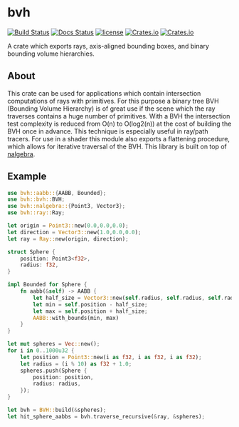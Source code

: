 # bvh
[![Build Status](https://travis-ci.org/svenstaro/bvh.svg?branch=master)](https://travis-ci.org/svenstaro/bvh) [![Docs Status](https://docs.rs/bvh/badge.svg)](https://docs.rs/bvh) [![license](http://img.shields.io/badge/license-MIT-blue.svg)](https://github.com/svenstaro/bvh/blob/master/LICENSE) [![Crates.io](https://img.shields.io/crates/v/bvh.svg)](https://crates.io/crates/bvh) [![Crates.io](https://img.shields.io/crates/d/bvh.svg)](https://crates.io/crates/bvh)

A crate which exports rays, axis-aligned bounding boxes, and binary bounding
volume hierarchies.

## About

This crate can be used for applications which contain intersection computations of rays
with primitives. For this purpose a binary tree BVH (Bounding Volume Hierarchy) is of great
use if the scene which the ray traverses contains a huge number of primitives. With a BVH the
intersection test complexity is reduced from O(n) to O(log2(n)) at the cost of building
the BVH once in advance. This technique is especially useful in ray/path tracers. For
use in a shader this module also exports a flattening procedure, which allows for
iterative traversal of the BVH.
This library is built on top of [nalgebra](http://nalgebra.org/).

## Example

```rust
use bvh::aabb::{AABB, Bounded};
use bvh::bvh::BVH;
use bvh::nalgebra::{Point3, Vector3};
use bvh::ray::Ray;

let origin = Point3::new(0.0,0.0,0.0);
let direction = Vector3::new(1.0,0.0,0.0);
let ray = Ray::new(origin, direction);

struct Sphere {
    position: Point3<f32>,
    radius: f32,
}

impl Bounded for Sphere {
    fn aabb(&self) -> AABB {
        let half_size = Vector3::new(self.radius, self.radius, self.radius);
        let min = self.position - half_size;
        let max = self.position + half_size;
        AABB::with_bounds(min, max)
    }
}

let mut spheres = Vec::new();
for i in 0..1000u32 {
    let position = Point3::new(i as f32, i as f32, i as f32);
    let radius = (i % 10) as f32 + 1.0;
    spheres.push(Sphere {
        position: position,
        radius: radius,
    });
}

let bvh = BVH::build(&spheres);
let hit_sphere_aabbs = bvh.traverse_recursive(&ray, &spheres);
```
